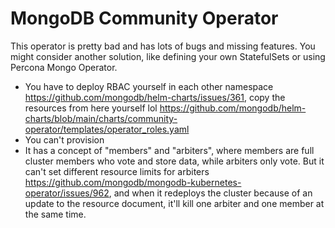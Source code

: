 # MongoDB Community Operator

This operator is pretty bad and has lots of bugs and missing features.
You might consider another solution,
like defining your own StatefulSets
or using Percona Mongo Operator.

- You have to deploy RBAC yourself in each other namespace
  <https://github.com/mongodb/helm-charts/issues/361>,
  copy the resources from here yourself lol
  <https://github.com/mongodb/helm-charts/blob/main/charts/community-operator/templates/operator_roles.yaml>
- You can't provision
- It has a concept of "members" and "arbiters",
  where members are full cluster members who vote and store data,
  while arbiters only vote.
  But it can't set different resource limits for arbiters
  <https://github.com/mongodb/mongodb-kubernetes-operator/issues/962>,
  and when it redeploys the cluster because of an update to the resource document,
  it'll kill one arbiter and one member at the same time.
